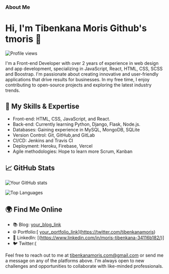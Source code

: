### About Me
# Hi, I'm Tibenkana Moris Github's tmoris  👋

![Profile views](https://gpvc.arturio.dev/tmoris)

I'm a Front-end Developer with over 2 years of experience in web design and  app development, specializing in JavaScript, React, HTML, CSS, SCSS and Boostrap. I'm passionate about creating innovative and user-friendly applications that drive results for businesses. In my free time, I enjoy contributing to open-source projects and exploring the latest industry trends.

## 🌟 My Skills & Expertise

- Front-end: HTML, CSS, JavaScript, and React.
- Back-end: Currently learning Python, Django, Flask, Node.js.
- Databases: Gaining experience in MySQL, MongoDB, SQLite
- Version Control: Git, GitHub,and  GitLab
- CI/CD: Jenkins and Travis CI
- Deployment: Heroku, Firebase, Vercel
- Agile methodologies: Hope to learn more Scrum, Kanban

## 📈 GitHub Stats

![Your GitHub stats](https://github-readme-stats.vercel.app/api?username=your_github_username&show_icons=true&theme=radical)

![Top Languages](https://github-readme-stats.vercel.app/api/top-langs/?username=your_github_username&layout=compact&theme=radical)

## 🌍 Find Me Online

- 📚 Blog: [your_blog_link](your_blog_link)
- 🌐 Portfolio:[ [your_portfolio_link](your_portfolio_link)](https://twitter.com/tibenkanamoris)
- 💼 LinkedIn: [(https://www.linkedin.com/in/moris-tibenkana-34116b182/)]
- 🐦 Twitter:(

Feel free to reach out to me at tibenkanamoris.com@gmail.com or send me a message on any of the platforms above. I'm always open to new challenges and opportunities to collaborate with like-minded professionals.



